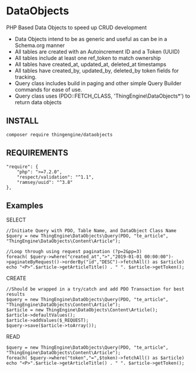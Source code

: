 # DataObjects
PHP Based Data Objects to speed up CRUD development

- Data Objects intend to be as generic and useful as can be in a Schema.org manner
- All tables are created with an Autoincrement ID and a Token (UUID)
- All tables include at least one ref_token to match ownership
- All tables have created_at, updated_at, deleted_at timestamps
- All tables have created_by, updated_by, deleted_by token fields for tracking. 
- Query class includes build in paging and other simple Query Builder commands for ease of use.
- Query class uses (PDO::FETCH_CLASS, 'ThingEngine\DataObjects\*') to return data objects

## INSTALL

    composer require thingengine/dataobjects

## REQUIREMENTS

    "require": {
        "php": ">=7.2.0",
        "respect/validation": "^1.1",
        "ramsey/uuid": "^3.8"
    },



## Examples
    
SELECT
    
    //Initiate Query with PDO, Table Name, and DataObject Class Name
    $query = new ThingEngine\DataObjects\Query(PDO, "te_article", "ThingEngine\DataObjects\Content\Article");
    
    //Loop through using request pagination (?p=2&pp=3)
    foreach( $query->where("created_at",">","2019-01-01 00:00:00")->paginateByRequest()->orderBy("id","DESC")->fetchAll() as $article)
    echo "<P>".$article->getArticleTitle() . " ". $article->getToken();
        
CREATE

    //Should be wrapped in a try/catch and add PDO Transaction for best results
    $query = new ThingEngine\DataObjects\Query(PDO, "te_article", "ThingEngine\DataObjects\Content\Article");
    $article = new ThingEngine\DataObjects\Content\Article();
    $article->defaultValues();
    $article->addValues($_REQUEST);
    $query->save($article->toArray());

 READ 
 
    $query = new ThingEngine\DataObjects\Query(PDO, "te_article", "ThingEngine\DataObjects\Content\Article");
    foreach( $query->where("token","=",$token)->fetchAll() as $article)
    echo "<P>".$article->getArticleTitle() . " ". $article->getToken();
